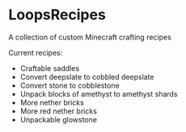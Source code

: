# LoopsRecipes

A collection of custom Minecraft crafting recipes

Current recipes:

- Craftable saddles
- Convert deepslate to cobbled deepslate
- Convert stone to cobblestone
- Unpack blocks of amethyst to amethyst shards
- More nether bricks
- More red nether bricks
- Unpackable glowstone
